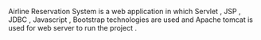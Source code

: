 Airline Reservation System is a web application in which Servlet , JSP , JDBC , Javascript , Bootstrap technologies are used and Apache tomcat is used for web server to run the project .
